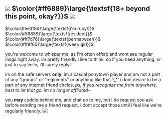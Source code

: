 ## ![](https://64.media.tumblr.com/52eff6fe2f0e8790cd91ed9770b2e74c/2a5322568a5de8bb-a0/s75x75_c1/e0cde9162f7f192b5d21d332cbe18edc2816aa80.gif) $\color{#ff6889}\large{\textsf{18+ beyond this point, okay?}}$ ![](https://64.media.tumblr.com/e0573f51d8145eccfe80550944204aae/2a5322568a5de8bb-e0/s75x75_c1/b8c72451cc917d295cb564a031199433324f7337.gif)
$\color{#ee3f86}\large{\textsf{i'm ruby!}}$ $\color{#ff6889}\large{\textsf{resident}}$ $\color{#ff7d76}\large{\textsf{permatween}}$ $\color{#ff8f60}\large{\textsf{weeb girl}}$

you're welcome to whisper me, as i'm often offtab and wont see regular msgs right away. im pretty friendly i like to think, so if you need anything, or just to say hello, i'll surely reply!

im on the safe servers **only**. im a casual ponytown player and am not a part of any "groups" or "regiments" or anything like that ^_^' i dont desire to be a part of any internet friend circles. *ps, if you recognize me from anywhere, best to let that go. im no longer affliated~*

you **may** cuddle behind me, and chat up to me, but i do request you ask before sending me a friend request. i dont accept those until i feel like we're regularly friendly.
![](https://64.media.tumblr.com/89eada58579d2fadbfe680aa1c5b0ecb/31c16e9109442868-c9/s1280x1920/0936ba7b2525b0238c89625597b4c120d4aeaae7.gif)
